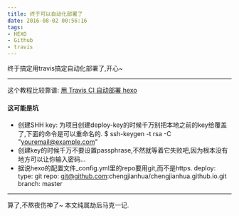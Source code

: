 ```yaml
---
title: 终于可以自动化部署了
date: 2016-08-02 00:56:16
tags:
- HEXO
- Github
- travis
---
```

终于搞定用travis搞定自动化部署了,开心~
*****
这个教程比较靠谱: [用 Travis CI 自动部署 hexo](https://segmentfault.com/a/1190000004667156)
#### 这可能是坑
- 创建SHH key: 为项目创建deploy-key的时候千万别把本地之前的key给覆盖了,下面的命令是可以重命名的.
    $ ssh-keygen -t rsa -C "youremail@example.com"
- 创建key的时候千万不要设置passphrase,不然就等着它失败吧,因为根本没有地方可以让你输入密码...
- 据说hexo的配置文件_config.yml里的repo要用git,而不是https.
    deploy:
      type: git
      repo: git@github.com:chengjianhua/chengjianhua.github.io.git
      branch: master
*****
算了,不熬夜伤神了~
本文纯属劫后马克一记.
